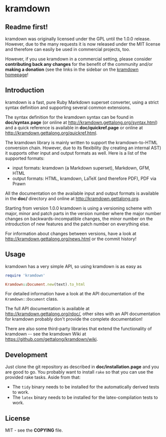 # kramdown

## Readme first!

kramdown was originally licensed under the GPL until the 1.0.0 release. However, due to the many
requests it is now released under the MIT license and therefore can easily be used in commercial
projects, too.

However, if you use kramdown in a commercial setting, please consider **contributing back any
changes** for the benefit of the community and/or **making a donation** (see the links in the
sidebar on the [kramdown homepage](http://kramdown.gettalong.org/)!


## Introduction

kramdown is a fast, pure Ruby Markdown superset converter, using a strict syntax definition and
supporting several common extensions.

The syntax definition for the kramdown syntax can be found in **doc/syntax.page** (or online at
<http://kramdown.gettalong.org/syntax.html>) and a quick reference is available in
**doc/quickref.page** or online at <http://kramdown.gettalong.org/quickref.html>.

The kramdown library is mainly written to support the kramdown-to-HTML conversion chain. However,
due to its flexibility (by creating an internal AST) it supports other input and output formats as
well. Here is a list of the supported formats:

* input formats: kramdown (a Markdown superset), Markdown, GFM, HTML
* output formats: HTML, kramdown, LaTeX (and therefore PDF), PDF via Prawn

All the documentation on the available input and output formats is available in the **doc/**
directory and online at <http://kramdown.gettalong.org>.

Starting from version 1.0.0 kramdown is using a versioning scheme with major, minor and patch parts
in the version number where the major number changes on backwards-incompatible changes, the minor
number on the introduction of new features and the patch number on everything else.

For information about changes between versions, have a look at
<http://kramdown.gettalong.org/news.html> or the commit history!


## Usage

kramdown has a very simple API, so using kramdown is as easy as

```ruby
require 'kramdown'

Kramdown::Document.new(text).to_html
```

For detailed information have a look at the API documentation of the `Kramdown::Document` class.

The full API documentation is available at <http://kramdown.gettalong.org/rdoc/>, other sites with an
API documentation for kramdown probably don't provide the complete documentation!

There are also some third-party libraries that extend the functionality of kramdown -- see the
kramdown Wiki at <https://github.com/gettalong/kramdown/wiki>.


## Development

Just clone the git repository as described in **doc/installation.page** and you are good to go. You
probably want to install `rake` so that you can use the provided rake tasks. Aside from that:

* The `tidy` binary needs to be installed for the automatically derived tests to work.
* The `latex` binary needs to be installed for the latex-compilation tests to work.


## License

MIT - see the **COPYING** file.
